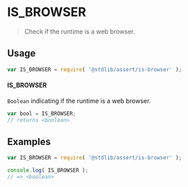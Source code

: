 # IS_BROWSER

> Check if the runtime is a web browser.


<section class="usage">

## Usage

``` javascript
var IS_BROWSER = require( '@stdlib/assert/is-browser' );
```

#### IS_BROWSER

`Boolean` indicating if the runtime is a web browser.

``` javascript
var bool = IS_BROWSER;
// returns <boolean>
```

</section>

<!-- /.usage -->


<section class="examples">

## Examples

``` javascript
var IS_BROWSER = require( '@stdlib/assert/is-browser' );

console.log( IS_BROWSER );
// => <boolean>
```

</section>

<!-- /.examples -->


<section class="links">

</section>

<!-- /.links -->
